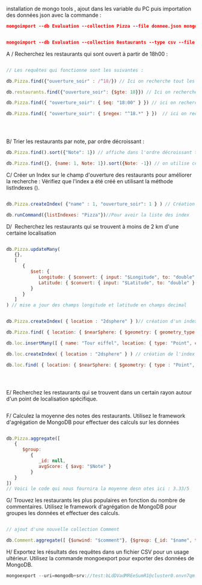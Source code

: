 installation de mongo tools , ajout dans les variable du PC puis importation des données json avec la commande :

```json
mongoimport --db Evaluation --collection Pizza --file donnee.json mongodb+srv://test:bLdDVadMREeSumR1@cluster0.onvn7qm.mongodb.net/?retryWrites=true // POUR JSON


mongoimport --db Evaluation --collection Restaurants --type csv --file pizza_hut_locations.csv --headerline mongodb+srv://test:bLdDVadMREeSumR1@cluster0.onvn7qm.mongodb.net/?retryWrites=true // pour un csv
```
A / Recherchez les restaurants qui sont ouvert à partir de 18h00 :
```js

// Les requêtes qui fonctionne sont les suivantes :

db.Pizza.find({"ouverture_soir" : /^18/}) // Ici on recherche tout les restaurants ou l'horiare d'ouverture du soir commence par 18 heures

db.restaurants.find({"ouverture_soir": {$gte: 18}}) // Ici on recherche tout les restaurants qui ont un horaire d'ouverture supérieur ou egal a 18

db.Pizza.find({ "ouverture_soir": { $eq: "18:00" } }) // ici on recherche tout les restaurants qui ont le champs ouverture_soir qui est égal à 18:00

db.Pizza.find({ "ouverture_soir": { $regex: "^18.*" } })  // ici on recherche tout les restaurants qui ont le champ ouverture_soir commencant par 18.


					
```

B/ Trier les restaurants par note, par ordre décroissant :

```js
db.Pizza.find().sort({"Note": 1}) // affiche dans l'ordre décroissant toute les pizzas

db.Pizza.find({}, {name: 1, Note: 1}).sort({Note: -1}) // on utilise celle ci pour afficher le nom et la note seulement pour faciliter laffichage des données.

```

C/ Créer un Index sur le champ d'ouverture des restaurants pour améliorer la recherche :  Vérifiez que l'index a été créé en utilisant la méthode listIndexes ().

```js

db.Pizza.createIndex( {"name" : 1, "ouverture_soir": 1 } ) // Création de l'index ouverture_soir

db.runCommand({listIndexes: "Pizza"})//Pour avoir la liste des index 

```

D/  Recherchez les restaurants qui se trouvent à moins de 2 km d'une certaine localisation

```js

db.Pizza.updateMany(
   {},
   [
      {
         $set: {
            Longitude: { $convert: { input: "$Longitude", to: "double" } },
            Latitude: { $convert: { input: "$Latitude", to: "double" } }
         }
      }
   ]
) // mise a jour des champs longitude et latitude en champs decimal


db.Pizza.createIndex( { location : "2dsphere" } )// création d'un index geospaciale

db.Pizza.find( { location: { $nearSphere: { $geometry: { geometry_type : "Point", coordinates : [4.8648312, 45.7569798003785] }, $maxDistance: 2000 } } } ) // code correspondant à l'exercide mais ne fonctionne pas

db.loc.insertMany([ { name: "Tour eiffel", location: { type: "Point", coordinates: [2.294481, 48.858370] } }, { name: "Notre-Dame", location: { type: "Point", coordinates: [2.351406, 48.852968] } }, { name: "Le musée du louvre", location: { type: "Point", coordinates: [2.335228, 48.860838] } }, { name: "Basilic", location: { type: "Point", coordinates: [2.344791, 48.885837] } }, { name: "Arc de Triomphe", location: { type: "Point", coordinates: [2.295028, 48.873792] } } ])//Mise en place d'un nouveau dataset 

db.loc.createIndex( { location : "2dsphere" } ) // création de l'index de geoloc

db.loc.find( { location: { $nearSphere: { $geometry: { type : "Point", coordinates : [2.294481, 48.85837] }, $maxDistance: 2000 } } } ) // VOici la réponse a la question 





```

E/ Recherchez les restaurants qui se trouvent dans un certain rayon autour d'un point de localisation spécifique.

```js


```

F/ Calculez la moyenne des notes des restaurants. Utilisez le framework d'agrégation de MongoDB pour effectuer des calculs sur les données

```js

db.Pizza.aggregate([
   {
      $group:
         {
            _id: null,
            avgScore: { $avg: "$Note" }
         }
   }
])
// Voici le code qui nous fournira la moyenne desn otes ici : 3.33/5

```

G/ Trouvez les restaurants les plus populaires en fonction du nombre de commentaires. Utilisez le framework d'agrégation de MongoDB pour groupes les données et effectuer des calculs.
```js

// ajout d'une nouvelle collection Comment

db.Comment.aggregate([ {$unwind: "$comment"}, {$group: {_id: "$name", totalComment: {$sum: 1}}}, {$sort: {totalComment: -1}} ]) // cette requete nous donne les meilleur restau selon les commentaires
```

H/ Exportez les résultats des requêtes dans un fichier CSV pour un usage ultérieur. Utilisez la commande mongoexport pour exporter des données de MongoDB.

```js
mongoexport --uri=mongodb+srv://test:bLdDVadMREeSumR1@cluster0.onvn7qm.mongodb.net/?retryWrites=true --db=Evaluation --out=bdd.csv
```

